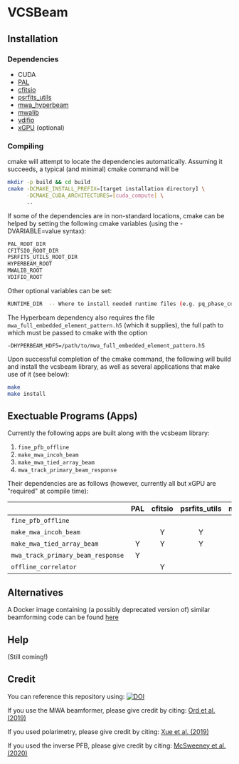 VCSBeam
======

Installation
------

### Dependencies

 - CUDA
 - [PAL](https://github.com/Starlink/pal)
 - [cfitsio](https://heasarc.gsfc.nasa.gov/fitsio/)
 - [psrfits\_utils](https://github.com/demorest/psrfits_utils)
 - [mwa\_hyperbeam](https://github.com/mwatelescope/mwa_hyperbeam)
 - [mwalib](https://github.com/MWATelescope/mwalib)
 - [vdifio](https://github.com/demorest/vdifio)
 - [xGPU](https://github.com/GPU-correlators/xGPU) (optional)

### Compiling

cmake will attempt to locate the dependencies automatically. Assuming it succeeds, a typical (and minimal) cmake command will be

```bash
mkdir -p build && cd build
cmake -DCMAKE_INSTALL_PREFIX=[target installation directory] \
      -DCMAKE_CUDA_ARCHITECTURES=[cuda_compute] \
      ..
```

If some of the dependencies are in non-standard locations, cmake can be helped by setting the following cmake variables (using the -DVARIABLE=value syntax):
```bash
PAL_ROOT_DIR
CFITSIO_ROOT_DIR
PSRFITS_UTILS_ROOT_DIR
HYPERBEAM_ROOT
MWALIB_ROOT
VDIFIO_ROOT
```

Other optional variables can be set:
```bash
RUNTIME_DIR  -- Where to install needed runtime files (e.g. pq_phase_correction.txt)
```

The Hyperbeam dependency also requires the file `mwa_full_embedded_element_pattern.h5` (which it supplies), the full path to which must be passed to cmake with the option
```
-DHYPERBEAM_HDF5=/path/to/mwa_full_embedded_element_pattern.h5
```

Upon successful completion of the cmake command, the following will build and install the vcsbeam library, as well as several applications that make use of it (see below):
```bash
make
make install
```

Exectuable Programs (Apps)
------
Currently the following apps are built along with the vcsbeam library:
1. `fine_pfb_offline`
2. `make_mwa_incoh_beam`
3. `make_mwa_tied_array_beam`
4. `mwa_track_primary_beam_response`

Their dependencies are as follows (however, currently all but xGPU are "required" at compile time):

|                                   | PAL | cfitsio | psrfits\_utils | mwa\_hyperbeam | mwalib | vdifio | xGPU |
|-----------------------------------|:---:|:-------:|:--------------:|:--------------:|:------:|:------:|:----:|
| `fine_pfb_offline`                |     |         |                |                |    Y   |        |      |
| `make_mwa_incoh_beam`             |     |    Y    |        Y       |                |    Y   |        |      |
| `make_mwa_tied_array_beam`        |  Y  |    Y    |        Y       |        Y       |    Y   |    Y   |      |
| `mwa_track_primary_beam_response` |  Y  |         |                |        Y       |    Y   |        |      |
| `offline_correlator`              |     |    Y    |                |                |        |        |   Y  |

Alternatives
------
A Docker image containing (a possibly deprecated version of) similar beamforming code can be found [here](https://cloud.docker.com/u/cirapulsarsandtransients/repository/docker/cirapulsarsandtransients/vcstools)

Help
------
(Still coming!)

Credit
------
You can reference this repository using: 
[![DOI](https://zenodo.org/badge/DOI/10.5281/zenodo.3762792.svg)](https://doi.org/10.5281/zenodo.3762792)

If you use the MWA beamformer, please give credit by citing:
[Ord et al. (2019)](https://ui.adsabs.harvard.edu/abs/2019PASA...36...30O/abstract)

If you used polarimetry, please give credit by citing: 
[Xue et al. (2019)](https://ui.adsabs.harvard.edu/abs/2019PASA...36...25X/abstract)

If you used the inverse PFB, please give credit by citing:
[McSweeney et al. (2020)](http://dx.doi.org/10.1017/pasa.2020.24)

